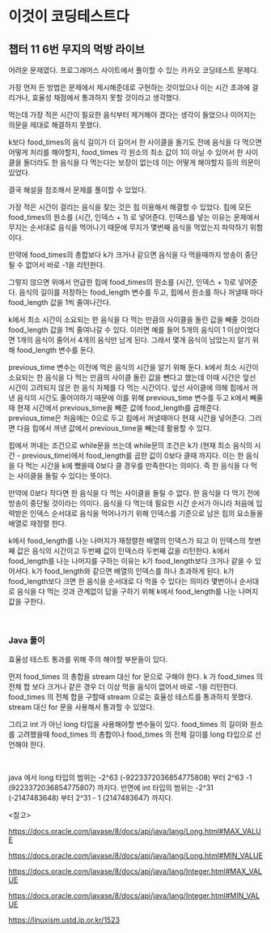 # 이것이 코딩테스트다

## 챕터 11 6번 무지의 먹방 라이브

어려운 문제였다. 프로그래머스 사이트에서 풀이할 수 있는 카카오 코딩테스트 문제다.

가장 먼저 든 방법은 문제에서 제시해준데로 구현하는 것이었으나 이는 시간 초과에 걸리거나, 효율성 채점에서 통과하지 못할 것이라고 생각했다.

먹는데 가장 적은 시간이 필요한 음식부터 제거해야 겠다는 생각이 들었으나 이어지는 의문을 제대로 해결하지 못했다. 

k보다 food_times의 음식 길이가 더 길어서 한 사이클을 돌기도 전에 음식을 다 먹으면 어떻게 처리를 해야할지, food_times 각 원소의 최소 값이 1이 아닐 수 있어서 한 사이클을 돌더라도 한 음식을 다 먹는다는 보장이 없는데 이는 어떻게 해야할지 등의 의문이 있었다.

결국 해설을 참조해서 문제를 풀이할 수 있었다.

가장 적은 시간이 걸리는 음식을 찾는 것은 힙 이용해서 해결할 수 있었다. 힙에 모든 food_times의 원소를 (시간, 인덱스 + 1) 로 넣어준다. 인덱스를 넣는 이유는 문제에서 무지는 순서대로 음식을 먹어나기 때문에 무지가 몇번째 음식을 먹었는지 파악하기 위함이다.

만약에 food_times의 총합보다 k가 크거나 같으면 음식을 다 먹을때까지 방송이 중단될 수 없어서 바로 -1을 리턴한다.

그렇지 않으면 위에서 언급한 힙에 food_times의 원소를 (시간, 인덱스 + 1)로 넣어준다. 음식의 길이를 저장하는 food_length 변수를 두고, 힙에서 원소를 하나 꺼낼때 마다 food_length 값을 1씩 줄여나간다. 

k에서 최소 시간이 소요되는 한 음식을 다 먹는 만큼의 사이클을 돌린 값을 빼줄 것이라 food_length 값을 1씩 줄여나갈 수 있다. 이러면 예를 들어 5개의 음식이 1 이상이었다면 1개의 음식이 줄어서 4개의 음식만 남게 된다. 그래서 몇개 음식이 남았는지 알기 위해 food_length 변수를 둔다.

previous_time 변수는 이전에 먹은 음식의 시간을 알기 위해 둔다. k에서 최소 시간이 소요되는 한 음식을 다 먹는 만큼의 사이클 돌린 값을 뺀다고 했는데 이때 시간은 앞선 시간이 고려되지 않은 한 음식 자체를 다 먹는 시간이다. 앞선 사이클에 의해 힙에서 꺼낸 음식의 시간도 줄어야하기 때문에 이를 위해 previous_time 변수를 두고 k에서 빼줄때 현재 시간에서 previous_time을 빼준 값에 food_length를 곱해준다. previous_time은 처음에는 0으로 두고 힙에서 꺼낼때마다 현재 시간을 넣어준다. 그러면 다음 힙에서 꺼낸 값에서 previous_time을 빼는데 활용할 수 있다.

힙에서 꺼내는 조건으로 while문을 쓰는데 while문의 조건은 k가 (현재 최소 음식의 시간 - previous_time)에서 food_length를 곱한 값이 0보다 클때 까지다. 이는 한 음식을 다 먹는 시간을 k에 뺐을때 0보다 클 경우를 만족한다는 의미다. 즉 한 음식을 다 먹는 사이클을 돌릴 수 있다는 뜻이다.

만약에 0보다 작다면 한 음식을 다 먹는 사이클을 돌릴 수 없다. 한 음식을 다 먹기 전에 방송이 중단될 것이라는 의미다. 음식을 다 먹는데 필요한 시간 순서가 아니라 처음에 입력받은 인덱스 순서대로 음식을 먹어나가기 위해 인덱스를 기준으로 남은 힙의 요소들을 배열로 재정렬 한다.

k에서 food_length를 나눈 나머지가 재정렬한 배열의 인덱스가 되고 이 인덱스의 첫번째 값은 음식의 시간이고 두번째 값이 인덱스라 두번째 값을 리턴한다. k에서 food_length를 나눈 나머지를 구하는 이유는 k가 food_length보다 크거나 같을 수 있어서다. k가 food_length와 같으면 배열의 인덱스를 하나 초과하게 된다. k가 food_length보다 크면 한 음식을 순서대로 다 먹을 수 있다는 의미라 몇번이나 순서대로 음식을 다 먹는 것과 관계없이 답을 구하기 위해 k에서 food_length를 나눈 나머지 값을 구한다.

<br>

### Java 풀이

효율성 테스트 통과를 위해 주의 해야할 부분들이 있다.

먼저 food_times 의 총합을 stream 대신 for 문으로 구해야 한다. k 가 food_times 의 전체 합 보다 크거나 같은 경우 더 이상 먹을 음식이 없어서 바로 -1을 리턴한다. food_times 의 전체 합을 구할때 stream 으로는 효율성 테스트를 통과하지 못했다. stream 대신 for 문을 사용해서 통과할 수 있었다.

그리고 int 가 아닌 long 타입을 사용해야할 변수들이 있다. food_times 의 길이와 원소를 고려했을때 food_times 의 총합이나 food_times 의 전체 길이를 long 타입으로 선언해야 한다.

<br>

java 에서 long 타입의 범위는 -2^63 (-9223372036854775808) 부터 2^63 -1 (9223372036854775807) 까지다. 반면에 int 타입의 범위는 -2^31 (-2147483648) 부터 2^31 - 1 (2147483647) 까지다.

<참고>

https://docs.oracle.com/javase/8/docs/api/java/lang/Long.html#MAX_VALUE

https://docs.oracle.com/javase/8/docs/api/java/lang/Long.html#MIN_VALUE

https://docs.oracle.com/javase/8/docs/api/java/lang/Integer.html#MAX_VALUE

https://docs.oracle.com/javase/8/docs/api/java/lang/Integer.html#MIN_VALUE

https://linuxism.ustd.ip.or.kr/1523



